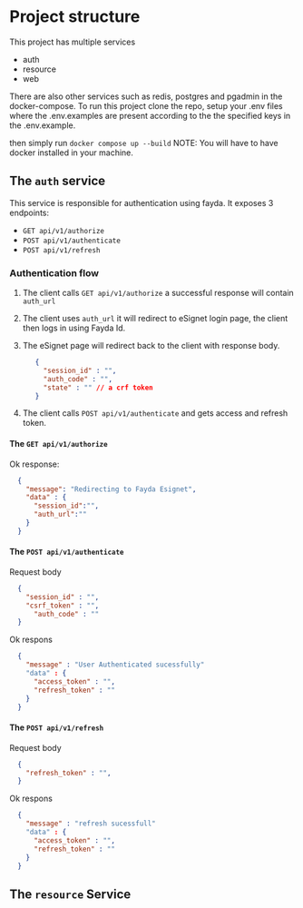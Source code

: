 # Project structure
This project has multiple services 

- auth
- resource
- web

There are also other services such as redis, postgres and pgadmin in the docker-compose. 
To run this project clone the repo, setup your .env files where the .env.examples are present according to the the specified keys in the .env.example.

then simply run `docker compose up --build`
NOTE: You will have to have docker installed in your machine.


## The `auth` service

This service is responsible for authentication using fayda. It exposes 3 endpoints:

- `GET api/v1/authorize`
- `POST api/v1/authenticate`
- `POST api/v1/refresh`

### Authentication flow

1. The client calls `GET api/v1/authorize` a successful response will contain `auth_url`
2. The client uses `auth_url` it will redirect to eSignet login page, the client then logs in using Fayda Id.
3. The eSignet page will redirect back to the client with response body.

   ```json
      {
        "session_id" : "",
        "auth_code" : "",
        "state" : "" // a crf token
      }
   ```
4. The client calls `POST api/v1/authenticate` and gets access and refresh token.



#### The `GET api/v1/authorize` 

Ok response:

```json
  {
    "message": "Redirecting to Fayda Esignet",
    "data" : {
      "session_id":"",
      "auth_url":""
    }
  }

```

#### The `POST api/v1/authenticate` 
Request body
```json
  {
    "session_id" : "",
  	"csrf_token" : "",
	  "auth_code" : ""
  }

```

Ok respons

```json
  {
    "message" : "User Authenticated sucessfully"
    "data" : {
      "access_token" : "",
      "refresh_token" : ""
    }
  }

```

#### The `POST api/v1/refresh` 
Request body
```json
  {
    "refresh_token" : "",
  }

```

Ok respons

```json
  {
    "message" : "refresh sucessfull"
    "data" : {
      "access_token" : "",
      "refresh_token" : ""
    }
  }

```

## The `resource` Service







